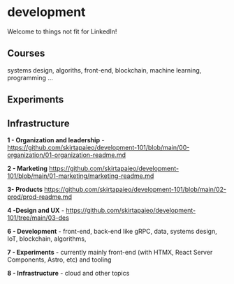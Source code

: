 # development

Welcome to things not fit for LinkedIn!

## Courses

systems design, algoriths, front-end, blockchain, machine learning, programming ...

## Experiments

## Infrastructure

**1 - Organization and leadership** - https://github.com/skirtapaieo/development-101/blob/main/00-organization/01-organization-readme.md

**2 - Marketing** https://github.com/skirtapaieo/development-101/blob/main/01-marketing/marketing-readme.md

**3- Products** https://github.com/skirtapaieo/development-101/blob/main/02-prod/prod-readme.md

**4 -Design and UX** - https://github.com/skirtapaieo/development-101/tree/main/03-des

**6 - Development** - front-end, back-end like gRPC, data, systems design, IoT, blockchain, algorithms,

**7 - Experiments** - currently mainly front-end (with HTMX, React Server Components, Astro, etc) and tooling

**8 - Infrastructure** - cloud and other topics
